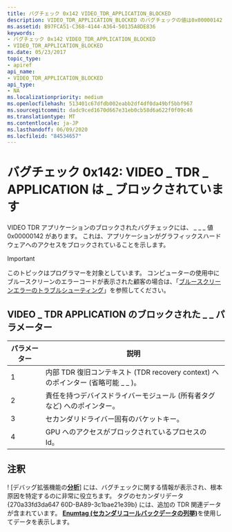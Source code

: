 ```yaml
---
title: バグチェック 0x142 VIDEO_TDR_APPLICATION_BLOCKED
description: VIDEO_TDR_APPLICATION_BLOCKED のバグチェックの値は0x00000142 です。 これは、アプリケーションがグラフィックスハードウェアへのアクセスをブロックされていることを示します。
ms.assetid: B97FCA51-C368-4144-A364-50135A8DE836
keywords:
- バグチェック 0x142 VIDEO_TDR_APPLICATION_BLOCKED
- VIDEO_TDR_APPLICATION_BLOCKED
ms.date: 05/23/2017
topic_type:
- apiref
api_name:
- VIDEO_TDR_APPLICATION_BLOCKED
api_type:
- NA
ms.localizationpriority: medium
ms.openlocfilehash: 513401c67dfdb002eabb2df4df0da49bf5bbf967
ms.sourcegitcommit: dadc9ced1670d667e31eb0cb58d6a622f0f09c46
ms.translationtype: MT
ms.contentlocale: ja-JP
ms.lasthandoff: 06/09/2020
ms.locfileid: "84534657"
---
```

# <a name="bug-check-0x142-video_tdr_application_blocked"></a>バグチェック 0x142: VIDEO \_ TDR \_ APPLICATION は \_ ブロックされています


VIDEO TDR アプリケーションのブロックされたバグチェックには、 \_ \_ \_ 値0x00000142 があります。 これは、アプリケーションがグラフィックスハードウェアへのアクセスをブロックされていることを示します。

> [!IMPORTANT]
> このトピックはプログラマーを対象としています。 コンピューターの使用中にブルースクリーンのエラーコードが表示された顧客の場合は、「[ブルースクリーンエラーのトラブルシューティング](https://www.windows.com/stopcode)」を参照してください。


## <a name="video_tdr_application_blocked-parameters"></a>VIDEO \_ TDR APPLICATION のブロックされた \_ \_ パラメーター


| パラメーター | 説明                                                                 |
|-----------|-----------------------------------------------------------------------------|
| 1         | 内部 TDR 復旧コンテキスト (TDR recovery context) へのポインター (省略可能 \_ \_ )。 |
| 2         | 責任を持つデバイスドライバーモジュール (所有者タグなど) へのポインター。          |
| 3         | セカンダリドライバー固有のバケットキー。                                |
| 4         | GPU へのアクセスがブロックされているプロセスの Id。                     |

 

<a name="remarks"></a>注釈
-------

! [デバッグ拡張機能の[**分析**](-analyze.md)] には、バグチェックに関する情報が表示され、根本原因を特定するのに非常に役立ちます。
タグのセカンダリデータ {270a33fd3da647 60D-BA89-3c1bae21e39b} には、追加の TDR 関連データが含まれています。 [**Enumtag (セカンダリコールバックデータの列挙)**](-enumtag--enumerate-secondary-callback-data-.md)を使用してデータを表示します。
